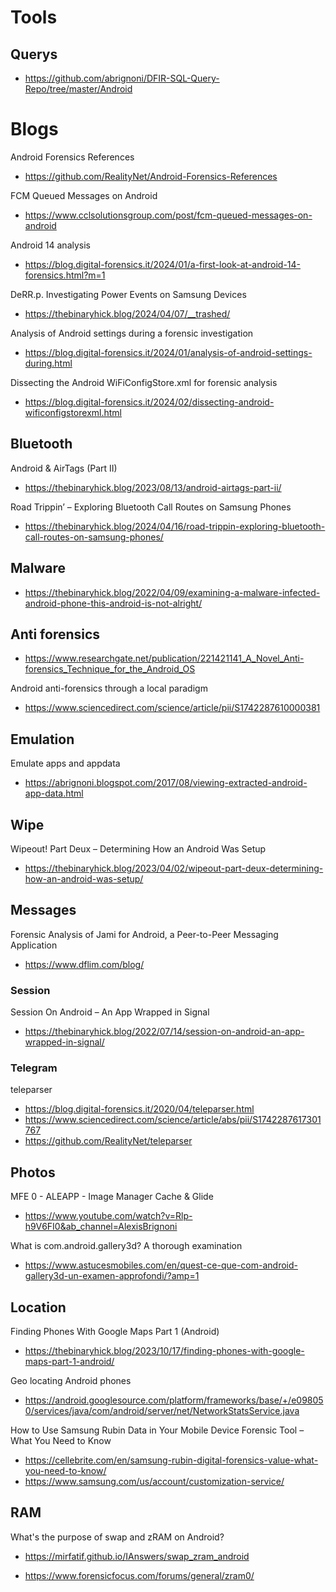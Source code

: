 # Tools

## Querys
- https://github.com/abrignoni/DFIR-SQL-Query-Repo/tree/master/Android

# Blogs

Android Forensics References
- https://github.com/RealityNet/Android-Forensics-References

FCM Queued Messages on Android
- https://www.cclsolutionsgroup.com/post/fcm-queued-messages-on-android

Android 14 analysis
- https://blog.digital-forensics.it/2024/01/a-first-look-at-android-14-forensics.html?m=1

DeRR.p. Investigating Power Events on Samsung Devices
- https://thebinaryhick.blog/2024/04/07/__trashed/

Analysis of Android settings during a forensic investigation
- https://blog.digital-forensics.it/2024/01/analysis-of-android-settings-during.html

Dissecting the Android WiFiConfigStore.xml for forensic analysis
- https://blog.digital-forensics.it/2024/02/dissecting-android-wificonfigstorexml.html

## Bluetooth

Android & AirTags (Part II)
- https://thebinaryhick.blog/2023/08/13/android-airtags-part-ii/

Road Trippin’ – Exploring Bluetooth Call Routes on Samsung Phones
- https://thebinaryhick.blog/2024/04/16/road-trippin-exploring-bluetooth-call-routes-on-samsung-phones/

## Malware
- https://thebinaryhick.blog/2022/04/09/examining-a-malware-infected-android-phone-this-android-is-not-alright/

## Anti forensics
- https://www.researchgate.net/publication/221421141_A_Novel_Anti-forensics_Technique_for_the_Android_OS

Android anti-forensics through a local paradigm
- https://www.sciencedirect.com/science/article/pii/S1742287610000381

## Emulation

Emulate apps and appdata
- https://abrignoni.blogspot.com/2017/08/viewing-extracted-android-app-data.html

## Wipe

Wipeout! Part Deux – Determining How an Android Was Setup
- https://thebinaryhick.blog/2023/04/02/wipeout-part-deux-determining-how-an-android-was-setup/

## Messages

Forensic Analysis of Jami for Android, a Peer-to-Peer Messaging Application
- https://www.dflim.com/blog/

### Session
Session On Android – An App Wrapped in Signal
- https://thebinaryhick.blog/2022/07/14/session-on-android-an-app-wrapped-in-signal/

### Telegram

teleparser
- https://blog.digital-forensics.it/2020/04/teleparser.html
- https://www.sciencedirect.com/science/article/abs/pii/S1742287617301767
- https://github.com/RealityNet/teleparser

## Photos

MFE 0 - ALEAPP - Image Manager Cache & Glide
- https://www.youtube.com/watch?v=Rlp-h9V6FI0&ab_channel=AlexisBrignoni

What is com.android.gallery3d? A thorough examination
- https://www.astucesmobiles.com/en/quest-ce-que-com-android-gallery3d-un-examen-approfondi/?amp=1

## Location

Finding Phones With Google Maps Part 1 (Android)
- https://thebinaryhick.blog/2023/10/17/finding-phones-with-google-maps-part-1-android/

Geo locating Android phones
- https://android.googlesource.com/platform/frameworks/base/+/e098050/services/java/com/android/server/net/NetworkStatsService.java

How to Use Samsung Rubin Data in Your Mobile Device Forensic Tool – What You Need to Know
- https://cellebrite.com/en/samsung-rubin-digital-forensics-value-what-you-need-to-know/
- https://www.samsung.com/us/account/customization-service/

## RAM

What's the purpose of swap and zRAM on Android?
- https://mirfatif.github.io/IAnswers/swap_zram_android

- https://www.forensicfocus.com/forums/general/zram0/
